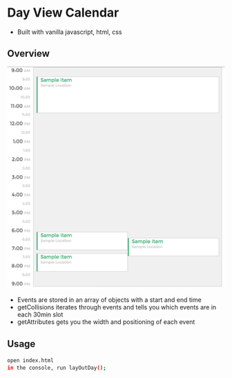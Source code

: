 # Day View Calendar
- Built with vanilla javascript, html, css

## Overview

![](./screenshot.png)
- Events are stored in an array of objects with a start and end time
- getCollisions iterates through events and tells you which events are in each 30min slot
- getAttributes gets you the width and positioning of each event
  

## Usage

```sh
open index.html
in the console, run layOutDay();